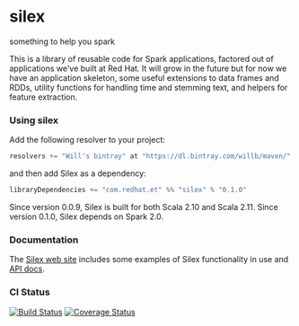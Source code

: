 # silex

something to help you spark

This is a library of reusable code for Spark applications, factored out of applications we've built at Red Hat.  It will grow in the future but for now we have an application skeleton, some useful extensions to data frames and RDDs, utility functions for handling time and stemming text, and helpers for feature extraction.

### Using silex

Add the following resolver to your project:

```scala
resolvers += "Will's bintray" at "https://dl.bintray.com/willb/maven/"
```

and then add Silex as a dependency:

```scala
libraryDependencies += "com.redhat.et" %% "silex" % "0.1.0"
```

Since version 0.0.9, Silex is built for both Scala 2.10 and Scala 2.11.  Since version 0.1.0, Silex depends on Spark 2.0.

### Documentation

The [Silex web site](http://silex.freevariable.com/) includes some examples of Silex functionality in use and [API docs](http://silex.freevariable.com/latest/api/#package).

### CI Status

[![Build Status](https://travis-ci.org/willb/silex.svg?branch=develop)](https://travis-ci.org/willb/silex)
[![Coverage Status](https://coveralls.io/repos/github/willb/silex/badge.svg?branch=develop)](https://coveralls.io/github/willb/silex?branch=develop)

